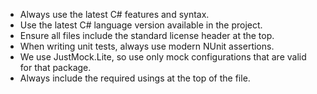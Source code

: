 - Always use the latest C# features and syntax.
- Use the latest C# language version available in the project.
- Ensure all files include the standard license header at the top.
- When writing unit tests, always use modern NUnit assertions.
- We use JustMock.Lite, so use only mock configurations that are valid for that package.
- Always include the required usings at the top of the file.
